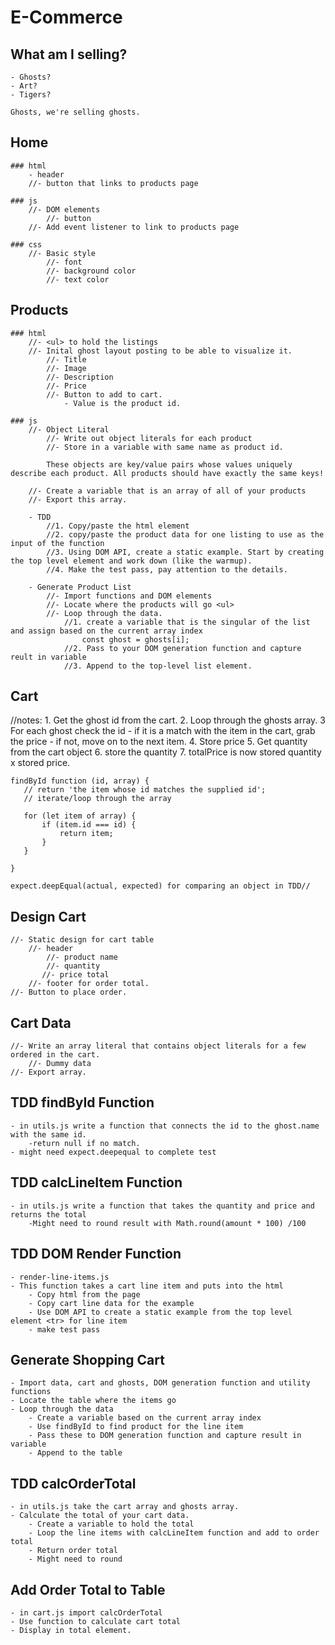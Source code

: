 # E-Commerce

## What am I selling?
    - Ghosts?
    - Art?
    - Tigers?

    Ghosts, we're selling ghosts.

## Home
    ### html
        - header
        //- button that links to products page
    
    ### js
        //- DOM elements
            //- button
        //- Add event listener to link to products page

    ### css
        //- Basic style
            //- font
            //- background color
            //- text color

## Products
    ### html
        //- <ul> to hold the listings
        //- Inital ghost layout posting to be able to visualize it.
            //- Title
            //- Image
            //- Description
            //- Price
            //- Button to add to cart.
                - Value is the product id.

    ### js
        //- Object Literal
            //- Write out object literals for each product
            //- Store in a variable with same name as product id. 
            
            These objects are key/value pairs whose values uniquely describe each product. All products should have exactly the same keys!

        //- Create a variable that is an array of all of your products
        //- Export this array.

        - TDD
            //1. Copy/paste the html element
            //2. copy/paste the product data for one listing to use as the input of the function
            //3. Using DOM API, create a static example. Start by creating the top level element and work down (like the warmup).
            //4. Make the test pass, pay attention to the details.

        - Generate Product List
            //- Import functions and DOM elements
            //- Locate where the products will go <ul>
            //- Loop through the data.
                //1. create a variable that is the singular of the list and assign based on the current array index 
                    const ghost = ghosts[i];
                //2. Pass to your DOM generation function and capture reult in variable
                //3. Append to the top-level list element.

## Cart

//notes:
    1. Get the ghost id from the cart.
    2. Loop through the ghosts array.
    3 For each ghost check the id
        - if it is a match with the item in the cart, grab the price
        - if not, move on to the next item.
    4. Store price
    5. Get quantity from the cart object
    6. store the quantity
    7. totalPrice is now stored quantity x stored price.

    findById function (id, array) {
       // return 'the item whose id matches the supplied id';
       // iterate/loop through the array

       for (let item of array) {
           if (item.id === id) {
               return item;
           }
       }

    }

    expect.deepEqual(actual, expected) for comparing an object in TDD//

## Design Cart
    //- Static design for cart table
        //- header
            //- product name
            //- quantity
           //- price total
        //- footer for order total.
    //- Button to place order.

## Cart Data
    //- Write an array literal that contains object literals for a few ordered in the cart.
        //- Dummy data
    //- Export array.

## TDD findById Function
    - in utils.js write a function that connects the id to the ghost.name with the same id.
        -return null if no match.
    - might need expect.deepequal to complete test

## TDD calcLineItem Function
    - in utils.js write a function that takes the quantity and price and returns the total
        -Might need to round result with Math.round(amount * 100) /100

## TDD DOM Render Function
    - render-line-items.js 
    - This function takes a cart line item and puts into the html
        - Copy html from the page
        - Copy cart line data for the example
        - Use DOM API to create a static example from the top level element <tr> for line item
        - make test pass

## Generate Shopping Cart
    - Import data, cart and ghosts, DOM generation function and utility functions
    - Locate the table where the items go
    - Loop through the data
        - Create a variable based on the current array index
        - Use findById to find product for the line item
        - Pass these to DOM generation function and capture result in variable
        - Append to the table

## TDD calcOrderTotal
    - in utils.js take the cart array and ghosts array.
    - Calculate the total of your cart data.
        - Create a variable to hold the total
        - Loop the line items with calcLineItem function and add to order total
        - Return order total
        - Might need to round

## Add Order Total to Table
    - in cart.js import calcOrderTotal
    - Use function to calculate cart total
    - Display in total element.
